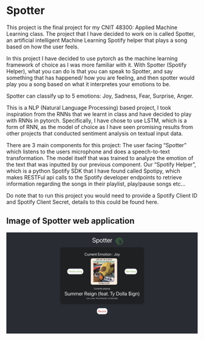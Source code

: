 # Spotter
This project is the final project for my CNIT 48300: Applied Machine Learning class. The project that I have decided to work on is called Spotter, an artificial intelligent Machine Learning Spotify helper that plays a song based on how the user feels.

In this project I have decided to use pytorch as the machine learning framework of choice as I was more familiar with it. With Spotter (Spotify Helper), what you can do is that you can speak to Spotter, and say something that has happened/ how you are feeling, and then spotter would play you a song based on what it interpretes your emotions to be.

Spotter can classify up to 5 emotions: Joy, Sadness, Fear, Surprise, Anger.

This is a NLP (Natural Language Processing) based project, I took inspiration from the RNNs that we learnt in class and have decided to play with RNNs in pytorch. Specifically, I have chose to use LSTM, which is a form of RNN, as the model of choice as I have seen promising results from other projects that conducted sentiment analysis on textual input data.

There are 3 main components for this project:
The user facing “Spotter” which listens to the users microphone and does a speech-to-text transformation.
The model itself that was trained to analyze the emotion of the text that was inputted by our previous component.
Our “Spotify Helper”, which is a python Spotify SDK that I have found called Spotipy, which makes RESTFul api calls to the Spotify developer endpoints to retrieve information regarding the songs in their playlist, play/pause songs etc…

Do note that to run this project you would need to provide a Spotify Client ID and Spotify Client Secret, details to this could be found here.

## Image of Spotter web application
![alt text](misc/spotter_homepage.png)